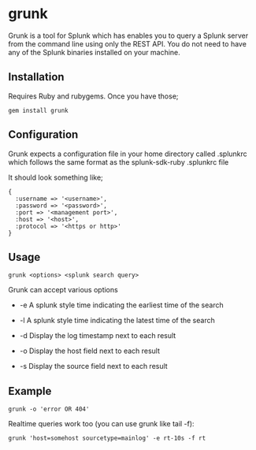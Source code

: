 grunk
=====

Grunk is a tool for Splunk which has enables you to query a Splunk server from the command line using only the REST API. You do not need to have any of the Splunk binaries installed on your machine.

Installation
------------

Requires Ruby and rubygems. Once you have those;

    gem install grunk

Configuration
-------------

Grunk expects a configuration file in your home directory called .splunkrc which follows the same format as the splunk-sdk-ruby .splunkrc file

It should look something like;

    {
      :username => '<username>', 
      :password => '<password>',
      :port => '<management port>',
      :host => '<host>',
      :protocol => '<https or http>'
    }


Usage
-----

    grunk <options> <splunk search query>

Grunk can accept various options

 - -e <splunk time> 
   A splunk style time indicating the earliest time of the search

 - -l <splunk time>
   A splunk style time indicating the latest time of the search

 - -d 
   Display the log timestamp next to each result

 - -o 
   Display the host field next to each result

 - -s
   Display the source field next to each result

Example
-------

    grunk -o 'error OR 404'

Realtime queries work too (you can use grunk like tail -f):

    grunk 'host=somehost sourcetype=mainlog' -e rt-10s -f rt
